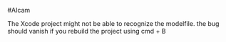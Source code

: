 #AIcam

The Xcode project might not be able to recognize the modelfile. 
the bug should vanish if you rebuild the project using cmd + B
